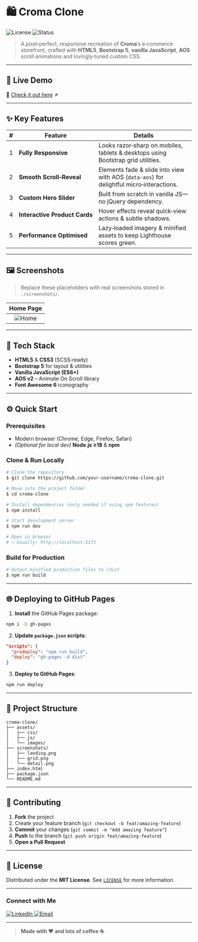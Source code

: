 # 🛍️ Croma Clone

![License](https://img.shields.io/badge/license-MIT-green)
![Status](https://img.shields.io/badge/status-live-brightgreen)

> A pixel‑perfect, responsive recreation of **Croma**’s e‑commerce storefront, crafted with **HTML5**, **Bootstrap 5**, **vanilla JavaScript**, **AOS** scroll animations and lovingly‑tuned custom CSS.

---

## 🚀 Live Demo

🔗 [Check it out here](https://croma-clone-9b6a46.netlify.app/) ↗️

---

## ✨ Key Features

|  #  | Feature                       | Details                                                                                  |
| :-: | ----------------------------- | ---------------------------------------------------------------------------------------- |
|  1  | **Fully Responsive**          | Looks razor‑sharp on mobiles, tablets & desktops using Bootstrap grid utilities.         |
|  2  | **Smooth Scroll‑Reveal**      | Elements fade & slide into view with AOS (`data‑aos`) for delightful micro‑interactions. |
|  3  | **Custom Hero Slider**        | Built from scratch in vanilla JS—no jQuery dependency.                                   |
|  4  | **Interactive Product Cards** | Hover effects reveal quick‑view actions & subtle shadows.                                |
|  5  | **Performance Optimised**     | Lazy‑loaded imagery & minified assets to keep Lighthouse scores green.                   |

---

## 🖼️ Screenshots

> Replace these placeholders with real screenshots stored in `./screenshots/`.

|                                     Home Page                                            |      
| :--------------------------------------------------------------------------------------: | 
| ![Home](https://github.com/user-attachments/assets/4cf98537-ba93-4827-9b5a-9fc69c3bfa2c) |

---

## 🔧 Tech Stack

* **HTML5** & **CSS3** (SCSS‑ready)
* **Bootstrap 5** for layout & utilities
* **Vanilla JavaScript (ES6+)**
* **AOS v2** – Animate On Scroll library
* **Font Awesome 6** iconography

---

## ⚙️ Quick Start

### Prerequisites

* Modern browser (Chrome, Edge, Firefox, Safari)
* *(Optional for local dev)* **Node.js ≥18** & **npm**

### Clone & Run Locally

```bash
# Clone the repository
$ git clone https://github.com/your-username/croma-clone.git

# Move into the project folder
$ cd croma-clone

# Install dependencies (only needed if using npm features)
$ npm install

# Start development server
$ npm run dev

# Open in browser
# → Usually: http://localhost:5173
```

### Build for Production

```bash
# Output minified production files to /dist
$ npm run build
```

---

## 🌐 Deploying to GitHub Pages

1. **Install** the GitHub Pages package:

```bash
npm i -D gh-pages
```

2. **Update `package.json` scripts**:

```json
"scripts": {
  "predeploy": "npm run build",
  "deploy": "gh-pages -d dist"
}
```

3. **Deploy to GitHub Pages**:

```bash
npm run deploy
```

---

## 📁 Project Structure

```text
croma-clone/
├── assets/
│   ├── css/
│   ├── js/
│   └── images/
├── screenshots/
│   ├── landing.png
│   ├── grid.png
│   └── detail.png
├── index.html
├── package.json
└── README.md
```

---

## 🙌 Contributing

1. **Fork** the project
2. Create your feature branch (`git checkout -b feat/amazing-feature`)
3. **Commit** your changes (`git commit -m "Add amazing feature"`)
4. **Push** to the branch (`git push origin feat/amazing-feature`)
5. **Open a Pull Request**

---

## 📝 License

Distributed under the **MIT License**. See [`LICENSE`](./LICENSE) for more information.

---

### Connect with Me

<a href="https://www.linkedin.com/in/your-profile" target="_blank">
  <img src="https://img.shields.io/badge/LinkedIn-0077B5?style=for-the-badge&logo=linkedin&logoColor=white" alt="LinkedIn" />
</a>
<a href="mailto:you@example.com">
  <img src="https://img.shields.io/badge/Email-D14836?style=for-the-badge&logo=gmail&logoColor=white" alt="Email" />
</a>

---

> **Made with ♥ and lots of coffee ☕**
